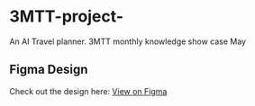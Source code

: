 # 3MTT-project-
An AI Travel planner. 3MTT monthly knowledge show case May
## Figma Design
Check out the design here:
[View on Figma](https://www.figma.com/design/cJE3rzrRowvsw3mMKRfqfr/mini-project-4?node-id=0-1&t=jM74Xg2k2CjHgeXf-1)

